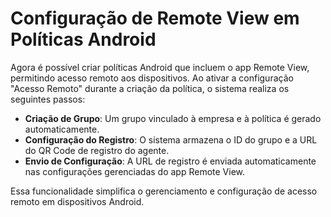 # Configuração de Remote View em Políticas Android

Agora é possível criar políticas Android que incluem o app Remote View, permitindo acesso remoto aos dispositivos. Ao ativar a configuração "Acesso Remoto" durante a criação da política, o sistema realiza os seguintes passos:

* **Criação de Grupo**: Um grupo vinculado à empresa e à política é gerado automaticamente.
* **Configuração do Registro**: O sistema armazena o ID do grupo e a URL do QR Code de registro do agente.
* **Envio de Configuração**: A URL de registro é enviada automaticamente nas configurações gerenciadas do app Remote View.

Essa funcionalidade simplifica o gerenciamento e configuração de acesso remoto em dispositivos Android.

